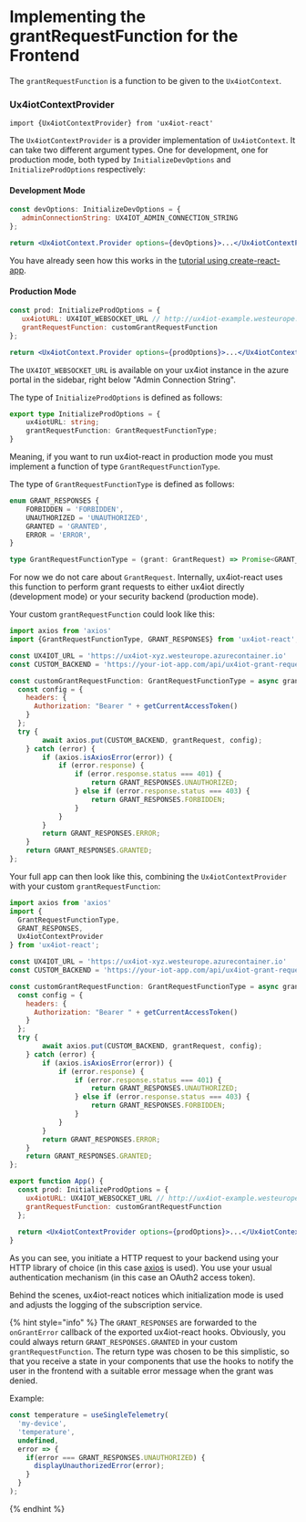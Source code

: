 # Implementing the grantRequestFunction for the Frontend

The `grantRequestFunction` is a function to be given to the `Ux4iotContext`.

### Ux4iotContextProvider

`import {Ux4iotContextProvider} from 'ux4iot-react'`

The `Ux4iotContextProvider` is a provider implementation of `Ux4iotContext`. It can take two different argument types. One for development, one for production mode, both typed by `InitializeDevOptions` and `InitializeProdOptions` respectively:

#### Development Mode

```jsx
const devOptions: InitializeDevOptions = {
   adminConnectionString: UX4IOT_ADMIN_CONNECTION_STRING 
};

return <Ux4iotContext.Provider options={devOptions}>...</Ux4iotContextProvider>
```

You have already seen how this works in the [tutorial using create-react-app](../using-react/tutorial-using-create-react-app.md).

#### Production Mode

```jsx
const prod: InitializeProdOptions = {
   ux4iotURL: UX4IOT_WEBSOCKET_URL // http://ux4iot-example.westeurope.azurecontainer.io
   grantRequestFunction: customGrantRequestFunction
};

return <Ux4iotContext.Provider options={prodOptions}>...</Ux4iotContextProvider>
```

The `UX4IOT_WEBSOCKET_URL` is available on your ux4iot instance in the azure portal in the sidebar, right below "Admin Connection String".

The type of `InitializeProdOptions` is defined as follows:

```typescript
export type InitializeProdOptions = {
	ux4iotURL: string;
	grantRequestFunction: GrantRequestFunctionType;
}
```

Meaning, if you want to run ux4iot-react in production mode you must implement a function of type `GrantRequestFunctionType`.

The type of `GrantRequestFunctionType` is defined as follows:

```typescript
enum GRANT_RESPONSES {
	FORBIDDEN = 'FORBIDDEN',
	UNAUTHORIZED = 'UNAUTHORIZED',
	GRANTED = 'GRANTED',
	ERROR = 'ERROR',
}

type GrantRequestFunctionType = (grant: GrantRequest) => Promise<GRANT_RESPONSES>
```

For now we do not care about `GrantRequest`. Internally, ux4iot-react uses this function to perform grant requests to either ux4iot directly \(development mode\) or your security backend \(production mode\).

Your custom `grantRequestFunction` could look like this:

```javascript
import axios from 'axios'
import {GrantRequestFunctionType, GRANT_RESPONSES} from 'ux4iot-react';

const UX4IOT_URL = 'https://ux4iot-xyz.westeurope.azurecontainer.io'
const CUSTOM_BACKEND = 'https://your-iot-app.com/api/ux4iot-grant-requests'

const customGrantRequestFunction: GrantRequestFunctionType = async grantRequest => {
  const config = {
    headers: {
      Authorization: "Bearer " + getCurrentAccessToken()
    }
  };
  try {
		await axios.put(CUSTOM_BACKEND, grantRequest, config);
	} catch (error) {
		if (axios.isAxiosError(error)) {
			if (error.response) {
				if (error.response.status === 401) {
					return GRANT_RESPONSES.UNAUTHORIZED;
				} else if (error.response.status === 403) {
					return GRANT_RESPONSES.FORBIDDEN;
				}
			}
		}
		return GRANT_RESPONSES.ERROR;
	}
	return GRANT_RESPONSES.GRANTED;
};

```

Your full app can then look like this, combining the `Ux4iotContextProvider` with your custom `grantRequestFunction`:

```jsx
import axios from 'axios'
import {
  GrantRequestFunctionType, 
  GRANT_RESPONSES,
  Ux4iotContextProvider
} from 'ux4iot-react';

const UX4IOT_URL = 'https://ux4iot-xyz.westeurope.azurecontainer.io'
const CUSTOM_BACKEND = 'https://your-iot-app.com/api/ux4iot-grant-requests'

const customGrantRequestFunction: GrantRequestFunctionType = async grantRequest => {
  const config = {
    headers: {
      Authorization: "Bearer " + getCurrentAccessToken()
    }
  };
  try {
		await axios.put(CUSTOM_BACKEND, grantRequest, config);
	} catch (error) {
		if (axios.isAxiosError(error)) {
			if (error.response) {
				if (error.response.status === 401) {
					return GRANT_RESPONSES.UNAUTHORIZED;
				} else if (error.response.status === 403) {
					return GRANT_RESPONSES.FORBIDDEN;
				}
			}
		}
		return GRANT_RESPONSES.ERROR;
	}
	return GRANT_RESPONSES.GRANTED;
};

export function App() {
  const prod: InitializeProdOptions = {
    ux4iotURL: UX4IOT_WEBSOCKET_URL // http://ux4iot-example.westeurope.azurecontainer.io
    grantRequestFunction: customGrantRequestFunction
  };
  
  return <Ux4iotContextProvider options={prodOptions}>...</Ux4iotContextProvider>
}
```

As you can see, you initiate a HTTP request to your backend using your HTTP library of choice \(in this case [axios](https://github.com/axios/axios) is used\). You use your usual authentication mechanism \(in this case an OAuth2 access token\).

Behind the scenes, ux4iot-react notices which initialization mode is used and adjusts the logging of the subscription service.

{% hint style="info" %}
The `GRANT_RESPONSES` are forwarded to the `onGrantError` callback of the exported ux4iot-react hooks. Obviously, you could always return `GRANT_RESPONSES.GRANTED` in  your custom `grantRequestFunction`. The return type was chosen to be this simplistic, so that you receive a state in your components that use the hooks to notify the user in the frontend with a suitable error message when the grant was denied.

Example:

```typescript
const temperature = useSingleTelemetry(
  'my-device',
  'temperature',
  undefined,
  error => {
    if(error === GRANT_RESPONSES.UNAUTHORIZED) {
      displayUnauthorizedError(error);
    }
  }
);
```
{% endhint %}

